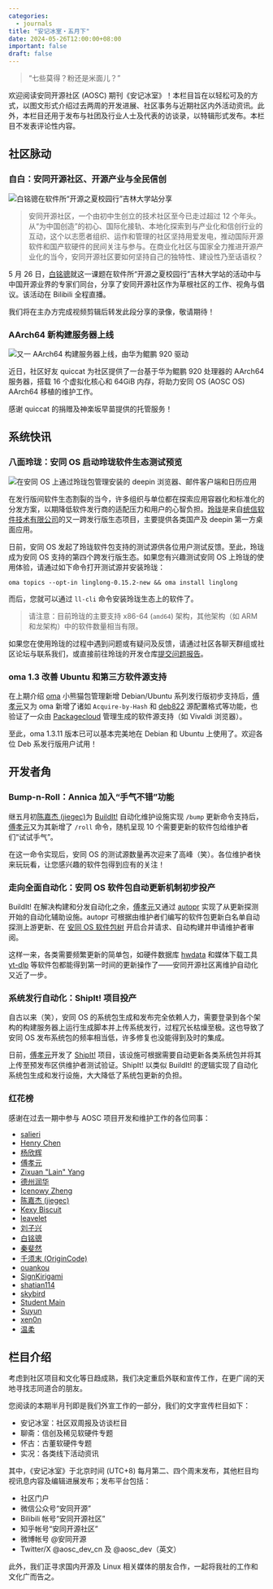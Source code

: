 ```yaml
---
categories:
  - journals
title: "安记冰室・五月下"
date: 2024-05-26T12:00:00+08:00
important: false
draft: false
---
```

<!-- 端着常德粉的 -->

> “七些莫得？粉还是米面儿？”

欢迎阅读安同开源社区 (AOSC) 期刊《安记冰室》！本栏目旨在以轻松可及的方式，以图文形式介绍过去两周的开发进展、社区事务与近期社区内外活动资讯。此外，本栏目还用于发布与社团及行业人士及代表的访谈录，以特辑形式发布。本栏目不发表评论性内容。

社区脉动
--------

### 自白：安同开源社区、开源产业与全民信创

![白铭骢在软件所“开源之夏校园行”吉林大学站分享](/assets/coffee-break/20240526/imgs/ospp-jlu-2024.jpg)

> 安同开源社区，一个由初中生创立的技术社区至今已走过超过 12 个年头。从“为中国创造”的初心、国际化接轨、本地化探索到与产业化和信创行业的互动，这个以志愿者组织、运作和管理的社区坚持用爱发电，推动国际开源软件和国产软硬件的民间关注与参与。在商业化社区与国家全力推进开源产业化的当今，安同开源社区要如何坚持自己的独特性、建设性乃至话语权？

5 月 26 日，[白铭骢](https://github.com/MingcongBai)就这一课题在软件所“开源之夏校园行”吉林大学站的活动中与中国开源业界的专家们同台，分享了安同开源社区作为草根社区的工作、视角与倡议。该活动在 Bilibili 全程直播。

我们将在主办方完成视频剪辑后转发此段分享的录像，敬请期待！

### AArch64 新构建服务器上线

![又一 AArch64 构建服务器上线，由华为鲲鹏 920 驱动](/assets/coffee-break/20240526/imgs/aarch64-new-server.png)

近日，社区好友 quiccat 为社区提供了一台基于华为鲲鹏 920 处理器的 AArch64 服务器，搭载 16 个虚拟化核心和 64GiB 内存，将助力安同 OS (AOSC OS) AArch64 移植的维护工作。

感谢 quiccat 的捐赠及神楽坂早苗️提供的托管服务！

系统快讯
--------

### 八面玲珑：安同 OS 启动玲珑软件生态测试预览

![在安同 OS 上通过玲珑包管理安装的 deepin 浏览器、邮件客户端和日历应用](/assets/coffee-break/20240526/imgs/linglong-on-aosc.png)

在发行版间软件生态割裂的当今，许多组织与单位都在探索应用容器化和标准化的分发方案，以期降低软件发行商的适配压力和用户的心智负担。[玲珑](https://linglong.dev/)是来自[统信软件技术有限公司](https://uniontech.com/)的又一跨发行版生态项目，主要提供各类国产及 deepin 第一方桌面应用。

日前，安同 OS 发起了玲珑软件包支持的测试源供各位用户测试反馈。至此，玲珑成为安同 OS 支持的第四个跨发行版生态。如果您有兴趣测试安同 OS 上玲珑的使用体验，请通过如下命令打开测试源并安装玲珑：

```
oma topics --opt-in linglong-0.15.2-new && oma install linglong
```

而后，您就可以通过 `ll-cli` 命令安装玲珑生态上的软件了。

> 请注意：目前玲珑的主要支持 x86-64 (`amd64`) 架构，其他架构（如 ARM 和龙架构）中的软件数量相当有限。

如果您在使用玲珑的过程中遇到问题或有疑问及反馈，请通过社区各聊天群组或社区论坛与联系我们，或直接前往玲珑的开发仓库[提交问题报告](https://github.com/linuxdeepin/linglong/issues)。

### oma 1.3 改善 Ubuntu 和第三方软件源支持

在上期介绍 [oma](https://github.com/AOSC-Dev/oma) 小熊猫包管理新增 Debian/Ubuntu 系列发行版初步支持后，[傅孝元](https://github.com/eatradish)又为 oma 新增了诸如 `Acquire-by-Hash` 和 [deb822](https://manpages.debian.org/unstable/apt/sources.list.5.en.html#DEB822-STYLE_FORMAT) 源配置格式等功能，也验证了一众由 [Packagecloud](https://packagecloud.io/) 管理生成的软件源支持（如 Vivaldi 浏览器）。

至此，oma 1.3.11 版本已可以基本完美地在 Debian 和 Ubuntu 上使用了。欢迎各位 Deb 系发行版用户试用！

开发者角
--------

### Bump-n-Roll：Annica 加入“手气不错”功能

继五月初[陈嘉杰 (jiegec)](https://github.com/jiegec)为 [BuildIt!](https://github.com/AOSC-Dev/buildit) 自动化维护设施实现 `/bump` 更新命令支持后，[傅孝元](https://github.com/eatradish)又为其新增了 `/roll` 命令，随机呈现 10 个需要更新的软件包给维护者们“试试手气”。

在这一命令实现后，安同 OS 的测试源数量再次迎来了高峰（笑）。各位维护者快来玩玩看，让您感兴趣的软件包得到应有的关注！

### 走向全面自动化：安同 OS 软件包自动更新机制初步投产

BuildIt! 在解决构建和分发自动化之余，[傅孝元](https://github.com/eatradish)又通过 [autopr](https://github.com/AOSC-Dev/autopr) 实现了从更新探测开始的自动化辅助设施。autopr 可根据由维护者们编写的软件包更新白名单自动探测上游更新、在 [安同 OS 软件包树](https://github.com/AOSC-Dev/aosc-os-abbs) 开启合并请求、自动构建并申请维护者审阅。

这样一来，各类需要频繁更新的简单包，如硬件数据库 [hwdata](https://github.com/vcrhonek/hwdata) 和媒体下载工具 [yt-dlp](https://github.com/yt-dlp/yt-dlp) 等软件包都能得到第一时间的更新操作了——安同开源社区离维护自动化又近了一步。

### 系统发行自动化：ShipIt! 项目投产

自古以来（笑），安同 OS 的系统包生成和发布完全依赖人力，需要登录到各个架构的构建服务器上运行生成脚本并上传系统发行，过程冗长枯燥至极。这也导致了安同 OS 发布系统包的频率相当低，许多修复也没能得到及时的集成。

日前，[傅孝元](https://github.com/eatradish)开发了 [ShipIt!](https://github.com/AOSC-Dev/shipit) 项目，该设施可根据需要自动更新各类系统包并将其上传至预发布区供维护者测试验证。ShipIt! 以类似 BuildIt! 的逻辑实现了自动化系统包生成和发行设施，大大降低了系统包更新的负担。

### 红花榜

感谢在过去一期中参与 AOSC 项目开发和维护工作的各位同事：

- [salieri](https://github.com/BC204)
- [Henry Chen](https://github.com/chenx97)
- [杨欣辉](https://github.com/Cyanoxygen)
- [傅孝元](https://github.com/eatradish)
- [Zixuan "Lain" Yang](https://github.com/Fearyncess)
- [德州润华](https://github.com/HouLiXieBuRou)
- [Icenowy Zheng](https://github.com/Icenowy)
- [陈嘉杰 (jiegec)](https://github.com/jiegec)
- [Kexy Biscuit](https://github.com/KexyBiscuit)
- [leavelet](https://github.com/leavelet)
- [刘子兴](https://github.com/liushuyu)
- [白铭骢](https://github.com/MingcongBai)
- [秦斐然](https://github.com/Nyovelt)
- [千须末 (OriginCode)](https://github.com/OriginCode)
- [ouankou](https://github.com/ouankou)
- [SignKirigami](https://github.com/prcups)
- [shatian114](https://github.com/shatian114)
- [skybird](https://github.com/SkyBird233)
- [Student Main](https://github.com/stdmnpkg)
- [Suyun](https://github.com/Suyun114)
- [xen0n](https://github.com/xen0n)
- [温柔](https://github.com/xunpod)



栏目介绍
--------

考虑到社区项目和文化等日趋成熟，我们决定重启外联和宣传工作，在更广阔的天地寻找志同道合的朋友。

您阅读的本期半月刊即是我们外宣工作的一部分，我们的文字宣传栏目如下：

- 安记冰室：社区双周报及访谈栏目
- 聊斋：信创及稀见软硬件专题
- 怀古：古董软硬件专题
- 实况：各类线下活动资讯

其中，《安记冰室》于北京时间 (UTC+8) 每月第二、四个周末发布，其他栏目均视讯息内容及编辑进展发布；发布平台包括：

- 社区门户
- 微信公众号“安同开源”
- Bilibili 帐号“安同开源社区”
- 知乎帐号“安同开源社区”
- 微博帐号 @安同开源
- Twitter/X @aosc_dev_cn 及 @aosc_dev（英文）

此外，我们正寻求国内开源及 Linux 相关媒体的朋友合作，一起将我社的工作和文化广而告之。
